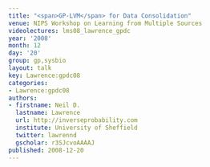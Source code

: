 ```yaml
---
title: "<span>GP-LVM</span> for Data Consolidation"
venue: NIPS Workshop on Learning from Multiple Sources
videolectures: lms08_lawrence_gpdc
year: '2008'
month: 12
day: '20'
group: gp,sysbio
layout: talk
key: Lawrence:gpdc08
categories:
- Lawrence:gpdc08
authors:
- firstname: Neil D.
  lastname: Lawrence
  url: http://inverseprobability.com
  institute: University of Sheffield
  twitter: lawrennd
  gscholar: r3SJcvoAAAAJ
published: 2008-12-20
---
```

